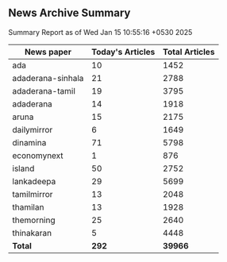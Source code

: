 <!-- @format -->
## News Archive Summary

Summary Report as of Wed Jan 15 10:55:16 +0530 2025

| News paper         | Today's Articles | Total Articles |
|--------------------|------------------|----------------|
| ada               | 10          | 1452        |
| adaderana-sinhala               | 21          | 2788        |
| adaderana-tamil               | 19          | 3795        |
| adaderana               | 14          | 1918        |
| aruna               | 15          | 2175        |
| dailymirror               | 6          | 1649        |
| dinamina               | 71          | 5798        |
| economynext               | 1          | 876        |
| island               | 50          | 2752        |
| lankadeepa               | 29          | 5699        |
| tamilmirror               | 13          | 2048        |
| thamilan               | 13          | 1928        |
| themorning               | 25          | 2640        |
| thinakaran               | 5          | 4448        |
| **Total**          | **292**      | **39966** |

